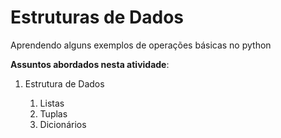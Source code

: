 # Estruturas de Dados

 Aprendendo alguns exemplos de operações básicas no python

 **Assuntos abordados nesta atividade**:

 1. Estrutura de Dados

     1. Listas
     2. Tuplas
     3. Dicionários

    

